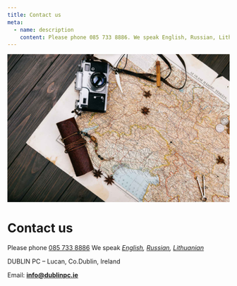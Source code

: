 ```yaml
---
title: Contact us 
meta:
  - name: description
    content: Please phone 085 733 8886. We speak English, Russian, Lithuanian. DUBLIN PC – Willsbrook View, Lucan, Co.Dublin, Ireland. Your Name (required).
---
```

![Windows OS reinstallation services](../img/1287.jpg)

# Contact us

Please phone [085 733 8886](tel:+353857338886)
We speak *[English](/), [Russian](/ru/), [Lithuanian](/lt/)*

DUBLIN PC – Lucan, Co.Dublin, Ireland

Email: __[info@dublinpc.ie](mailto:info@dublinpc.ie)__

<!-- <form name="contact" method="POST" netlify action="/thanks.html">
  <p>
    <label>Your Name: <input type="text" name="name"></label>
  </p>
  <p>
    <label>Your Email: <input type="email" name="email"></label>
  </p>
  <p>
    <label>Message: <textarea rows="8" cols="30" name="message"></textarea></label>
  </p>
  <p>
    <button type="submit">Send</button>
  </p>
</form> -->